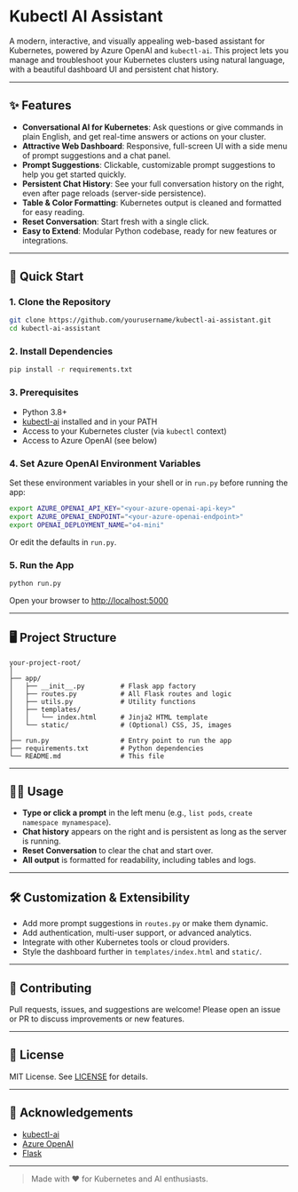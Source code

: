# Kubectl AI Assistant

A modern, interactive, and visually appealing web-based assistant for Kubernetes, powered by Azure OpenAI and `kubectl-ai`. This project lets you manage and troubleshoot your Kubernetes clusters using natural language, with a beautiful dashboard UI and persistent chat history.

---

## ✨ Features

- **Conversational AI for Kubernetes**: Ask questions or give commands in plain English, and get real-time answers or actions on your cluster.
- **Attractive Web Dashboard**: Responsive, full-screen UI with a side menu of prompt suggestions and a chat panel.
- **Prompt Suggestions**: Clickable, customizable prompt suggestions to help you get started quickly.
- **Persistent Chat History**: See your full conversation history on the right, even after page reloads (server-side persistence).
- **Table & Color Formatting**: Kubernetes output is cleaned and formatted for easy reading.
- **Reset Conversation**: Start fresh with a single click.
- **Easy to Extend**: Modular Python codebase, ready for new features or integrations.

---

## 🚀 Quick Start

### 1. Clone the Repository

```bash
git clone https://github.com/yourusername/kubectl-ai-assistant.git
cd kubectl-ai-assistant
```

### 2. Install Dependencies

```bash
pip install -r requirements.txt
```

### 3. Prerequisites

- Python 3.8+
- [kubectl-ai](https://github.com/robusta-dev/kubectl-ai) installed and in your PATH
- Access to your Kubernetes cluster (via `kubectl` context)
- Access to Azure OpenAI (see below)

### 4. Set Azure OpenAI Environment Variables

Set these environment variables in your shell or in `run.py` before running the app:

```bash
export AZURE_OPENAI_API_KEY="<your-azure-openai-api-key>"
export AZURE_OPENAI_ENDPOINT="<your-azure-openai-endpoint>"
export OPENAI_DEPLOYMENT_NAME="o4-mini"
```

Or edit the defaults in `run.py`.

### 5. Run the App

```bash
python run.py
```

Open your browser to [http://localhost:5000](http://localhost:5000)

---

## 🖥️ Project Structure

```
your-project-root/
│
├── app/
│   ├── __init__.py         # Flask app factory
│   ├── routes.py           # All Flask routes and logic
│   ├── utils.py            # Utility functions
│   ├── templates/
│   │   └── index.html      # Jinja2 HTML template
│   └── static/             # (Optional) CSS, JS, images
│
├── run.py                  # Entry point to run the app
├── requirements.txt        # Python dependencies
└── README.md               # This file
```

---

## 🧑‍💻 Usage

- **Type or click a prompt** in the left menu (e.g., `list pods`, `create namespace mynamespace`).
- **Chat history** appears on the right and is persistent as long as the server is running.
- **Reset Conversation** to clear the chat and start over.
- **All output** is formatted for readability, including tables and logs.

---

## 🛠️ Customization & Extensibility

- Add more prompt suggestions in `routes.py` or make them dynamic.
- Add authentication, multi-user support, or advanced analytics.
- Integrate with other Kubernetes tools or cloud providers.
- Style the dashboard further in `templates/index.html` and `static/`.

---

## 🤝 Contributing

Pull requests, issues, and suggestions are welcome! Please open an issue or PR to discuss improvements or new features.

---

## 📄 License

MIT License. See [LICENSE](LICENSE) for details.

---

## 🙏 Acknowledgements

- [kubectl-ai](https://github.com/robusta-dev/kubectl-ai)
- [Azure OpenAI](https://azure.microsoft.com/en-us/products/ai-services/openai-service/)
- [Flask](https://flask.palletsprojects.com/)

---

> Made with ❤️ for Kubernetes and AI enthusiasts.